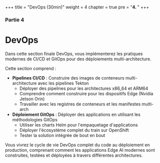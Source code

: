 +++
title = "DevOps (30min)"
weight = 4
chapter = true
pre = "<b>4. </b>"
+++

### Partie 4

# DevOps

Dans cette section finale DevOps, vous implémenterez les pratiques modernes de CI/CD et GitOps pour des déploiements multi-architecture.

Cette section comprend :
- **Pipelines CI/CD** : Construire des images de conteneurs multi-architecture avec les pipelines Tekton
  - Déployer des pipelines pour les architectures x86_64 et ARM64
  - Comprendre comment construire pour les dispositifs Edge (Nvidia Jetson Orin)
  - Travailler avec les registres de conteneurs et les manifestes multi-arch
- **Déploiement GitOps** : Déployer des applications en utilisant les méthodologies GitOps
  - Utiliser les charts Helm pour l'empaquetage d'applications
  - Déployer l'écosystème complet du train sur OpenShift
  - Tester la solution intégrée de bout en bout

Vous vivrez le cycle de vie DevOps complet du code au déploiement en production, comprenant comment les applications Edge AI modernes sont construites, testées et déployées à travers différentes architectures.
